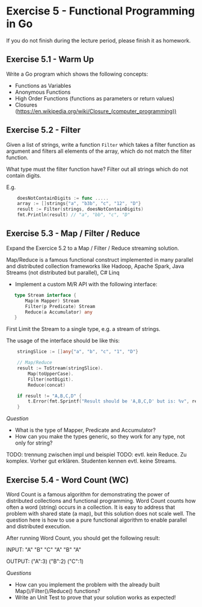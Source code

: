 # Exercise 5 - Functional Programming in Go

If you do not finish during the lecture period, please finish it as homework.

## Exercise 5.1 - Warm Up

Write a Go program which shows the following concepts:

- Functions as Variables
- Anonymous Functions
- High Order Functions (functions as parameters or return values)
- Closures (https://en.wikipedia.org/wiki/Closure_(computer_programming))

## Exercise 5.2 - Filter

Given a list of strings, write a function `Filter` which takes a 
filter function as argument and filters all elements of the array, which do 
not match the filter function.

What type must the filter function have?
Filter out all strings which do not contain digits.

E.g.

```go
    doesNotContainDigits := func .....
    array := []strings{"a", "b3b", "c", "12", "D"}
    result := Filter(strings, doesNotContainDigits)
	fmt.Println(result) // "a", "bb", "c", "D" 
```
 
## Exercise 5.3 - Map / Filter / Reduce

Expand the Exercice 5.2 to a Map / Filter / Reduce streaming solution.

Map/Reduce is a famous functional construct implemented in many parallel and distributed collection frameworks like
Hadoop, Apache Spark, Java Streams (not distributed but parallel), C# Linq

- Implement a custom M/R API with the following interface:

 ```go
    type Stream interface {
    	Map(m Mapper) Stream
    	Filter(p Predicate) Stream
    	Reduce(a Accumulator) any
    }
```
First Limit the Stream to a single type, e.g. a stream of strings.

The usage of the interface should be like this:
```go
    stringSlice := []any{"a", "b", "c", "1", "D"}

	// Map/Reduce
	result := ToStream(stringSlice).
		Map(toUpperCase).
		Filter(notDigit).
		Reduce(concat)

	if result != "A,B,C,D" {
		t.Error(fmt.Sprintf("Result should be 'A,B,C,D' but is: %v", result))
    }
```

*Question*
- What is the type of Mapper, Predicate and Accumulator?
- How can you make the types generic, so they work for any type, not only for string?

TODO: trennung zwischen impl und beispiel
TODO: evtl. kein Reduce. Zu komplex. Vorher gut erklären. Studenten kennen evtl. keine Streams.

## Exercise 5.4 - Word Count (WC)

Word Count is a famous algorithm for demonstrating the power of distributed collections and functional programming. 
Word Count counts how often a word (string) occurs in a collection. It is easy to address that problem with shared state (a map), but
this solution does not scale well.
The question here is how to use a pure functional algorithm to enable parallel and distributed execution.

After running Word Count, you should get the following result:

INPUT:  "A" "B" "C" "A" "B" "A"

OUTPUT: ("A":3) ("B":2) ("C":1) 

*Questions*
- How can you implement the problem with the already built Map()/Filter()/Reduce() functions?
- Write an Unit Test to prove that your solution works as expected!
